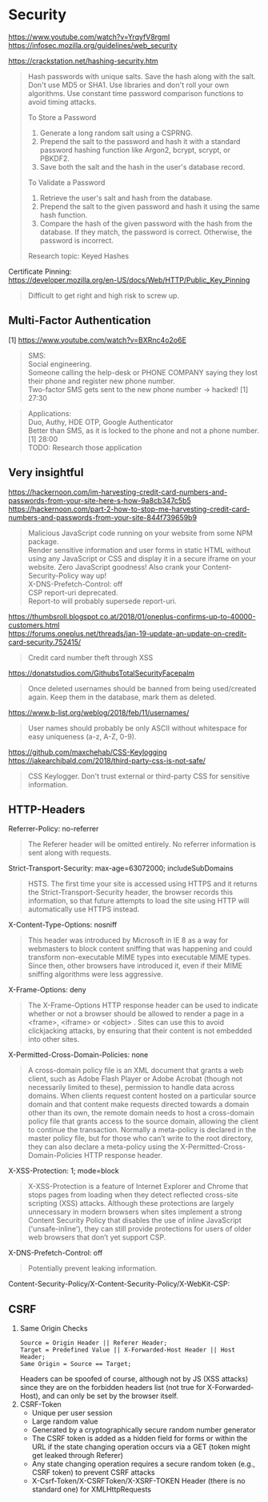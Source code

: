 # Security

https://www.youtube.com/watch?v=YrqyfV8rgmI  
https://infosec.mozilla.org/guidelines/web_security  

https://crackstation.net/hashing-security.htm  
>Hash passwords with unique salts. Save the hash along with the salt. Don't use MD5 or SHA1. Use libraries and don't roll your own algorithms. Use constant time password comparison functions to avoid timing attacks.
>
>To Store a Password
>  1. Generate a long random salt using a CSPRNG.
>  2. Prepend the salt to the password and hash it with a standard password hashing function like Argon2, bcrypt, scrypt, or PBKDF2.
>  3. Save both the salt and the hash in the user's database record.  
>
>To Validate a Password
>  1. Retrieve the user's salt and hash from the database.
>  2. Prepend the salt to the given password and hash it using the same hash function.
>  3. Compare the hash of the given password with the hash from the database. If they match, the password is correct. Otherwise, the password is incorrect.
>
>Research topic: Keyed Hashes  

Certificate Pinning:  
https://developer.mozilla.org/en-US/docs/Web/HTTP/Public_Key_Pinning  
>Difficult to get right and high risk to screw up.

## Multi-Factor Authentication

[1] https://www.youtube.com/watch?v=BXRnc4o2o6E  
>SMS:  
>Social engineering.  
>Someone calling the help-desk or PHONE COMPANY saying they lost their phone and register new phone number.  
>Two-factor SMS gets sent to the new phone number -> hacked! [1] 27:30

>Applications:  
>Duo, Authy, HDE OTP, Google Authenticator  
>Better than SMS, as it is locked to the phone and not a phone number. [1] 28:00  
>TODO: Research those application  

## Very insightful

https://hackernoon.com/im-harvesting-credit-card-numbers-and-passwords-from-your-site-here-s-how-9a8cb347c5b5  
https://hackernoon.com/part-2-how-to-stop-me-harvesting-credit-card-numbers-and-passwords-from-your-site-844f739659b9
>Malicious JavaScript code running on your website from some NPM package.  
>Render sensitive information and user forms in static HTML without using any JavaScript or CSS and display it in a secure iframe on your website. Zero JavaScript goodness! Also crank your Content-Security-Policy way up!  
>X-DNS-Prefetch-Control: off  
>CSP report-uri deprecated.  
>Report-to will probably supersede report-uri.  

https://thumbsroll.blogspot.co.at/2018/01/oneplus-confirms-up-to-40000-customers.html  
https://forums.oneplus.net/threads/jan-19-update-an-update-on-credit-card-security.752415/
>Credit card number theft through XSS

https://donatstudios.com/GithubsTotalSecurityFacepalm
>Once deleted usernames should be banned from being used/created again. Keep them in the database, mark them as deleted.  
 
https://www.b-list.org/weblog/2018/feb/11/usernames/  
>User names should probably be only ASCII without whitespace for easy uniqueness (a-z, A-Z, 0-9).

https://github.com/maxchehab/CSS-Keylogging  
https://jakearchibald.com/2018/third-party-css-is-not-safe/  
>CSS Keylogger. Don't trust external or third-party CSS for sensitive information.  

## HTTP-Headers
Referrer-Policy: no-referrer  
>The Referer header will be omitted entirely. No referrer information is sent along with requests.  

Strict-Transport-Security: max-age=63072000; includeSubDomains  
>HSTS. The first time your site is accessed using HTTPS and it returns the Strict-Transport-Security header, the browser records this information, so that future attempts to load the site using HTTP will automatically use HTTPS instead.  

X-Content-Type-Options: nosniff  
>This header was introduced by Microsoft in IE 8 as a way for webmasters to block content sniffing that was happening and could transform non-executable MIME types into executable MIME types. Since then, other browsers have introduced it, even if their MIME sniffing algorithms were less aggressive.  

X-Frame-Options: deny  
>The X-Frame-Options HTTP response header can be used to indicate whether or not a browser should be allowed to render a page in a <frame\>, <iframe\> or <object\> . Sites can use this to avoid clickjacking attacks, by ensuring that their content is not embedded into other sites.  

X-Permitted-Cross-Domain-Policies: none  
>A cross-domain policy file is an XML document that grants a web client, such as Adobe Flash Player or Adobe Acrobat (though not necessarily limited to these), permission to handle data across domains. When clients request content hosted on a particular source domain and that content make requests directed towards a domain other than its own, the remote domain needs to host a cross-domain policy file that grants access to the source domain, allowing the client to continue the transaction. Normally a meta-policy is declared in the master policy file, but for those who can’t write to the root directory, they can also declare a meta-policy using the X-Permitted-Cross-Domain-Policies HTTP response header.  

X-XSS-Protection: 1; mode=block  
>X-XSS-Protection is a feature of Internet Explorer and Chrome that stops pages from loading when they detect reflected cross-site scripting (XSS) attacks. Although these protections are largely unnecessary in modern browsers when sites implement a strong Content Security Policy that disables the use of inline JavaScript ('unsafe-inline'), they can still provide protections for users of older web browsers that don’t yet support CSP.

X-DNS-Prefetch-Control: off
>Potentially prevent leaking information.

Content-Security-Policy/X-Content-Security-Policy/X-WebKit-CSP:

## CSRF
1. Same Origin Checks
    ```
    Source = Origin Header || Referer Header;
    Target = Predefined Value || X-Forwarded-Host Header || Host Header;
    Same Origin = Source == Target;
    ```
    Headers can be spoofed of course, although not by JS (XSS attacks) since they are on the forbidden headers list (not true for X-Forwarded-Host), and can only be set by the browser itself.
2. CSRF-Token
    * Unique per user session
    * Large random value
    * Generated by a cryptographically secure random number generator
    * The CSRF token is added as a hidden field for forms or within the URL if the state changing operation occurs via a GET (token might get leaked through Referer)
    * Any state changing operation requires a secure random token (e.g., CSRF token) to prevent CSRF attacks
    * X-Csrf-Token/X-CSRFToken/X-XSRF-TOKEN Header (there is no standard one) for XMLHttpRequests
